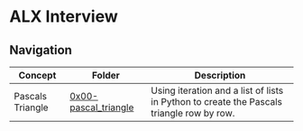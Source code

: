 # ALX Interview
## Navigation

| Concept              | Folder                           | Description              |
|----------------------|----------------------------------|--------------------------|
| Pascals Triangle           | [0x00-pascal_triangle](/0x00-pascal_triangle)| Using iteration and a list of lists in Python to create the Pascals triangle row by row.|
